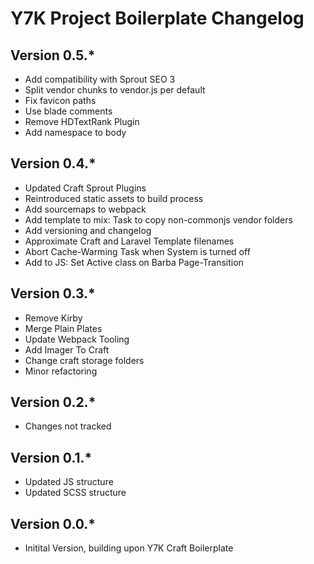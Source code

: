 # Y7K Project Boilerplate Changelog

## Version 0.5.*
* Add compatibility with Sprout SEO 3
* Split vendor chunks to vendor.js per default
* Fix favicon paths
* Use blade comments
* Remove HDTextRank Plugin
* Add namespace to body

## Version 0.4.*
* Updated Craft Sprout Plugins
* Reintroduced static assets to build process
* Add sourcemaps to webpack
* Add template to mix: Task to copy non-commonjs vendor folders
* Add versioning and changelog
* Approximate Craft and Laravel Template filenames
* Abort Cache-Warming Task when System is turned off
* Add to JS: Set Active class on Barba Page-Transition

## Version 0.3.*
* Remove Kirby
* Merge Plain Plates
* Update Webpack Tooling
* Add Imager To Craft
* Change craft storage folders
* Minor refactoring

## Version 0.2.*
* Changes not tracked

## Version 0.1.*

* Updated JS structure
* Updated SCSS structure

## Version 0.0.*

* Initital Version, building upon Y7K Craft Boilerplate
